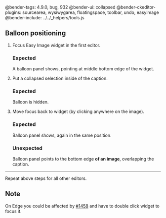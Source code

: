 @bender-tags: 4.9.0, bug, 932
@bender-ui: collapsed
@bender-ckeditor-plugins: sourcearea, wysiwygarea, floatingspace, toolbar, undo, easyimage
@bender-include: ../../_helpers/tools.js
## Balloon positioning

1. Focus Easy Image widget in the first editor.
	### Expected

	A balloon panel shows, pointing at middle bottom edge of the widget.
1. Put a collapsed selection inside of the caption.
	### Expected

	Balloon is hidden.
1. Move focus back to widget (by clicking anywhere on the image).
	### Expected

	Balloon panel shows, again in the same position.

	### Unexpected

	Balloon panel points to the bottom edge **of an image**, overlapping the caption.

---

Repeat above steps for all other editors.

## Note

On Edge you could be affected by [#1458](https://github.com/ckeditor/ckeditor-dev/issues/1458) and have to double click widget to focus it.
